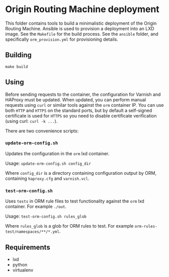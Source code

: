 # Origin Routing Machine deployment

This folder contains tools to build a minimalistic deployment of the Origin Routing Machine. Ansible is used to provision a deployment into an LXD image. See the `Makefile` for the build process. See the `ansible` folder, and specifically `orm_provision.yml` for provisioning details.

## Building

`make build`

## Using

Before sending requests to the container, the configuration for Varnish and HAProxy must be updated. When updated, you can perform manual requests using `curl` or similar tools against the `orm` container IP. You can use both `HTTP` and `HTTPS` on the standard ports, but by default a self-signed certificate is used for `HTTPS` so you need to disable certificate verification (using curl: `curl -k ...`).

There are two convenience scripts:

### `update-orm-config.sh`

Updates the configuration in the `orm` lxd container.

Usage: `update-orm-config.sh config_dir`

Where `config_dir` is a directory containing configuration output by ORM, containing `haproxy.cfg` and `varnish.vcl`.

### `test-orm-config.sh`

Uses `tests` in ORM rule files to test functionality against the `orm` lxd container. For example `./out`.

Usage: `test-orm-config.sh rules_glob`

Where `rules_glob` is a glob for ORM rules to test. For example `orm-rules-test/namespaces/**/*.yml`.

## Requirements

- lxd
- python
- virtualenv

